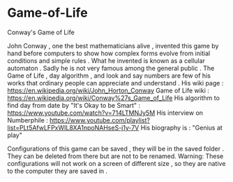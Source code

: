 # Game-of-Life
Conway's Game of Life

John Conway , one the best mathematicians alive , invented this game by hand before computers to show how complex forms evolve from initial conditions and simple rules . What he invented is known as a cellular automaton . Sadly he is not very famous among the general public . The Game of Life , day algorithm , and look and say numbers are few of his works that ordinary people can appreciate and understand .
His wiki page : https://en.wikipedia.org/wiki/John_Horton_Conway
Game of Life wiki : https://en.wikipedia.org/wiki/Conway%27s_Game_of_Life
His algorithm to find day from date by "It's Okay to be Smart" : https://www.youtube.com/watch?v=714LTMNJy5M
His interview on Numberphile : https://www.youtube.com/playlist?list=PLt5AfwLFPxWIL8XA1npoNAHseS-j1y-7V
His biography is : "Genius at play"

Configurations of this game can be saved , they will be in the saved folder . They can be deleted from there but are not to be renamed.
Warning: These configurations will not work on a screen of different size , so they are native to the computer they are saved in .
